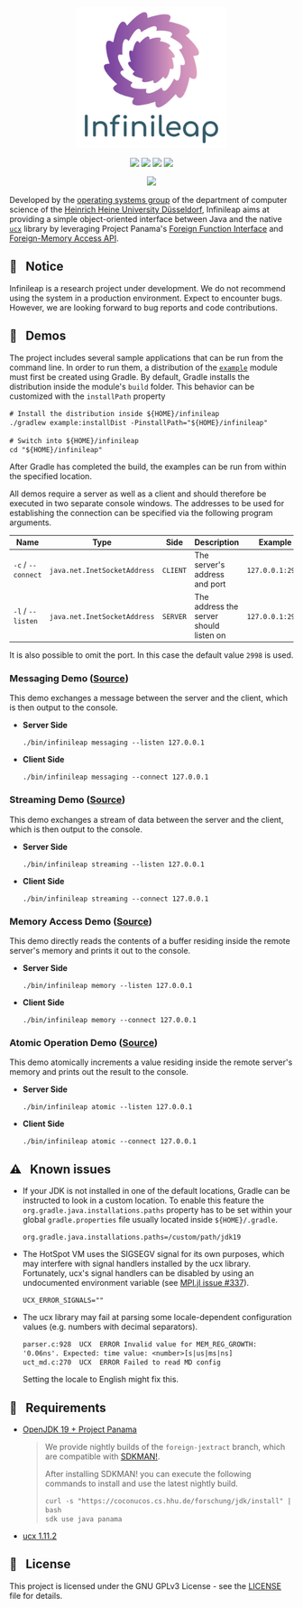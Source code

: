 <p align="center">
  <img src="logo.svg" height=250>
</p>

<p align="center">
  <a href="https://travis-ci.com/github/hhu-bsinfo/infinileap"><img src="https://www.travis-ci.com/hhu-bsinfo/infinileap.svg?branch=master"></a>
  <a href="https://openjdk.java.net/projects/jdk/19/"><img src="https://img.shields.io/badge/java-19-blue.svg"></a>
  <a href="https://github.com/openucx/ucx/tree/v1.11.2"><img src="https://img.shields.io/badge/ucx-1.11.2-red.svg"></a>
  <a href="https://github.com/hhu-bsinfo/infinileap/blob/master/LICENSE"><img src="https://img.shields.io/badge/license-GPLv3-orange.svg"></a>
  
</p>

<p align="center">
  <a href="https://www.ej-technologies.com/products/jprofiler/overview.html"><img src="https://www.ej-technologies.com/images/product_banners/jprofiler_large.png"></a>
</p>

Developed by the [operating systems group](https://www.cs.hhu.de/en/research-groups/operating-systems.html) of the department of computer science of the [Heinrich Heine University Düsseldorf](https://www.hhu.de), Infinileap aims at providing a simple object-oriented interface between Java and the native [`ucx`](https://github.com/openucx/ucx) library by leveraging Project Panama's [Foreign Function Interface](https://openjdk.java.net/jeps/191) and [Foreign-Memory Access API](https://openjdk.java.net/jeps/370).

## :construction: &nbsp; Notice

Infinileap is a research project under development. We do not recommend using the system in a production environment. Expect to encounter bugs. However, we are looking forward to bug reports and code contributions.

## :rocket: &nbsp; Demos

The project includes several sample applications that can be run from the command line.
In order to run them, a distribution of the [`example`](./example) module must first be created using Gradle.
By default, Gradle installs the distribution inside the module's `build` folder. This behavior can be customized
with the `installPath` property

``` 
# Install the distribution inside ${HOME}/infinileap
./gradlew example:installDist -PinstallPath="${HOME}/infinileap"

# Switch into ${HOME}/infinileap
cd "${HOME}/infinileap"
```

After Gradle has completed the build, the examples can be run from within the specified location.

All demos require a server as well as a client and should therefore be executed in two separate console windows.
The addresses to be used for establishing the connection can be specified via the following program arguments.

| Name               | Type                         | Side     | Description                             | Example          |
|--------------------|------------------------------|----------|-----------------------------------------|------------------|
| `-c` / `--connect` | `java.net.InetSocketAddress` | `CLIENT` | The server's address and port           | `127.0.0.1:2998` |
| `-l` / `--listen`  | `java.net.InetSocketAddress` | `SERVER` | The address the server should listen on | `127.0.0.1:2998` |

It is also possible to omit the port. In this case the default value `2998` is used.

### Messaging Demo ([Source](./example/src/main/java/de/hhu/bsinfo/infinileap/example/demo/Messaging.java))

This demo exchanges a message between the server and the client, which is then output to the console.

* **Server Side**

  ```console
  ./bin/infinileap messaging --listen 127.0.0.1
  ```

* **Client Side**

  ```console
  ./bin/infinileap messaging --connect 127.0.0.1
  ```

### Streaming Demo ([Source](./example/src/main/java/de/hhu/bsinfo/infinileap/example/demo/Streaming.java))

This demo exchanges a stream of data between the server and the client, which is then output to the console.

* **Server Side**

  ```console
  ./bin/infinileap streaming --listen 127.0.0.1
  ```

* **Client Side**

  ```console
  ./bin/infinileap streaming --connect 127.0.0.1
  ```

### Memory Access Demo ([Source](./example/src/main/java/de/hhu/bsinfo/infinileap/example/demo/Memory.java))

This demo directly reads the contents of a buffer residing inside the remote server's memory and prints it out to the console.

* **Server Side**

  ```console
  ./bin/infinileap memory --listen 127.0.0.1
  ```

* **Client Side**

  ```console
  ./bin/infinileap memory --connect 127.0.0.1
  ```

### Atomic Operation Demo ([Source](./example/src/main/java/de/hhu/bsinfo/infinileap/example/demo/Atomic.java))

This demo atomically increments a value residing inside the remote server's memory and prints out the result to the console.

* **Server Side**

  ```console
  ./bin/infinileap atomic --listen 127.0.0.1
  ```

* **Client Side**

  ```console
  ./bin/infinileap atomic --connect 127.0.0.1
  ```

## :warning: &nbsp; Known issues

  - If your JDK is not installed in one of the default locations, Gradle can be instructed to look in a custom location. To enable this feature the `org.gradle.java.installations.paths` property has to be set within your global `gradle.properties` file usually located inside `${HOME}/.gradle`.
    
    ```
    org.gradle.java.installations.paths=/custom/path/jdk19
    ```
    
  - The HotSpot VM uses the SIGSEGV signal for its own purposes, which may interfere with signal handlers installed by the ucx library. Fortunately, ucx's signal handlers can be disabled by using an undocumented environment variable (see [MPI.jl issue #337](https://github.com/JuliaParallel/MPI.jl/issues/337#issuecomment-578377458)).

    ```
    UCX_ERROR_SIGNALS=""
    ```
    
  - The ucx library may fail at parsing some locale-dependent configuration values (e.g. numbers with decimal separators).

    ```
    parser.c:928  UCX  ERROR Invalid value for MEM_REG_GROWTH: '0.06ns'. Expected: time value: <number>[s|us|ms|ns]
    uct_md.c:270  UCX  ERROR Failed to read MD config
    ```

    Setting the locale to English might fix this.

## :wrench: &nbsp; Requirements

  * [OpenJDK 19 + Project Panama](https://github.com/openjdk/panama-foreign/tree/foreign-jextract)
      
    > We provide nightly builds of the `foreign-jextract` branch, which are compatible with [SDKMAN!](https://sdkman.io).
    > 
    > After installing SDKMAN! you can execute the following commands to install and use the latest nightly build.
    > 
    > 
    > ```
    > curl -s "https://coconucos.cs.hhu.de/forschung/jdk/install" | bash
    > sdk use java panama
    > ```
    
  * [ucx 1.11.2](https://github.com/openucx/ucx/releases/tag/v1.11.2)
  
## :scroll: &nbsp; License

This project is licensed under the GNU GPLv3 License - see the [LICENSE](LICENSE) file for details.
